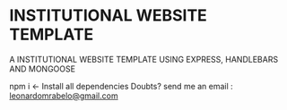 # INSTITUTIONAL WEBSITE TEMPLATE
A INSTITUTIONAL WEBSITE TEMPLATE USING EXPRESS, HANDLEBARS AND MONGOOSE


npm i <- Install all dependencies
Doubts? send me an email : leonardomrabelo@gmail.com
